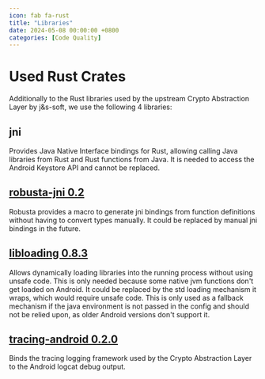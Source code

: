 ```yaml
---
icon: fab fa-rust
title: "Libraries"
date: 2024-05-08 00:00:00 +0800
categories: [Code Quality]
---
```


# Used Rust Crates
Additionally to the Rust libraries used by the upstream Crypto Abstraction Layer by j&s-soft, we use the following 4 libraries:

## jni

Provides Java Native Interface bindings for Rust, allowing calling Java libraries from Rust and Rust functions from Java. It is needed to access the Android Keystore API and cannot be replaced.

## [robusta-jni 0.2](https://crates.io/crates/robusta_jni)

Robusta provides a macro to generate jni bindings from function definitions without having to convert types manually. It could be replaced by manual jni bindings in the future.

## [libloading 0.8.3](https://crates.io/crates/libloading)

Allows dynamically loading libraries into the running process without using unsafe code. This is only needed because some native jvm functions don't get loaded on Android. It could be replaced by the std loading mechanism it wraps, which would require unsafe code. This is only used as a fallback mechanism if the java environment is not passed in the config and should not be relied upon, as older Android versions don't support it.

## [tracing-android 0.2.0](https://crates.io/crates/tracing-android)

Binds the tracing logging framework used by the Crypto Abstraction Layer to the Android logcat debug output.
